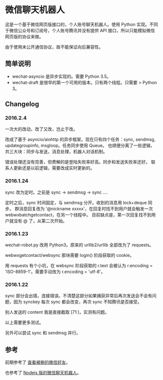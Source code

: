 # 微信聊天机器人

这是一个基于微信网页版接口的，个人账号聊天机器人。使用 Python 实现。不同于微信公众号和订阅号，个人账号腾讯并没有提供 API 接口，所以只能模拟微信网页版的协议来做。

由于使用未公开通信协议，故不能保证向后兼容性。

## 简单说明

* wechat-asyncio 是异步实现的。需要 Python 3.5。
* wechat-draft 是很早的第一个可用的版本。只有两个线程。只需要 > Python 3。

## Changelog

### 2016.2.4

一次大的改动，改了又改，岂止于改。

改成了基于 asyncio/aiohttp 的异步框架。现在只有四个任务：sync, sendmsg, updategroupinfo, msgloop。任务同步使用 Queue。
也顺便分离了一些逻辑，共三大块：同步与发送，消息处理，机器人对话机制。

错误处理还没有完善，但费解的是登陆失败率好高。同步和发送失败率还好。
联系人更新还是以前逻辑，需要改成实时更新的。

### 2016.1.24

sync 改为定时。之前是 sync -> sendmsg -> sync ....

定时之后，sync 时间固定，与 sendmsg 分开。收到的消息用 lock+deque 同步。
群消息回复改为 '@nickname xxxxx'，在回复时找不到用户就会触发一次 webwxbatchgetcontact，在另一个线程中。
目前缺点是，第一次回复找不到用户就没有 @ 了，从第二次开始。

### 2016.1.23

wechat-robot.py 改用 Python3。原来的 urllib2/urllib 全部改为了 requests。

webwxgetcontact/websync 那块需要 login() 阶段获取的 cookie。

用 requests 有个小坑，在 websync 阶段获取的 r.text 会被认为 r.encoding = 'ISO-8859-1'。需要手动改为 r.encoding = 'utf-8'。

### 2016.1.22

sync 部分会出错，连接错误。不清楚这部分如果捕获异常后再次发送会不会有问题，因为 synckey 每次 sync 都会改变，再次 sync 不知腾讯是否接受。

别人发送的 content 我是直接截取 [71:]，实测有问题。

以上需要更多测试。

另外可以尝试 sync 和 sendmsg 并行。


## 参考

前期参考了 [查看被删的微信好友](https://github.com/0x5e/wechat-deleted-friends)。

也参考了 [Nodejs 版的微信聊天机器人](https://github.com/HalfdogStudio/wechat-user-bot)。